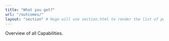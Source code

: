 ```yaml
---
title: "What you get?"
url: "/outcomes/"
layout: "section" # Hugo will use section.html to render the list of pages
---
```


Overview of all Capabilities.
